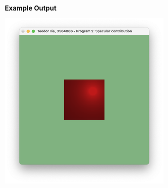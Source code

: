 ## Example Output
![alt text](https://github.com/TeoIlie/COMP390-Computer-Graphics/blob/main/TME3_Program2/Program2.png)
